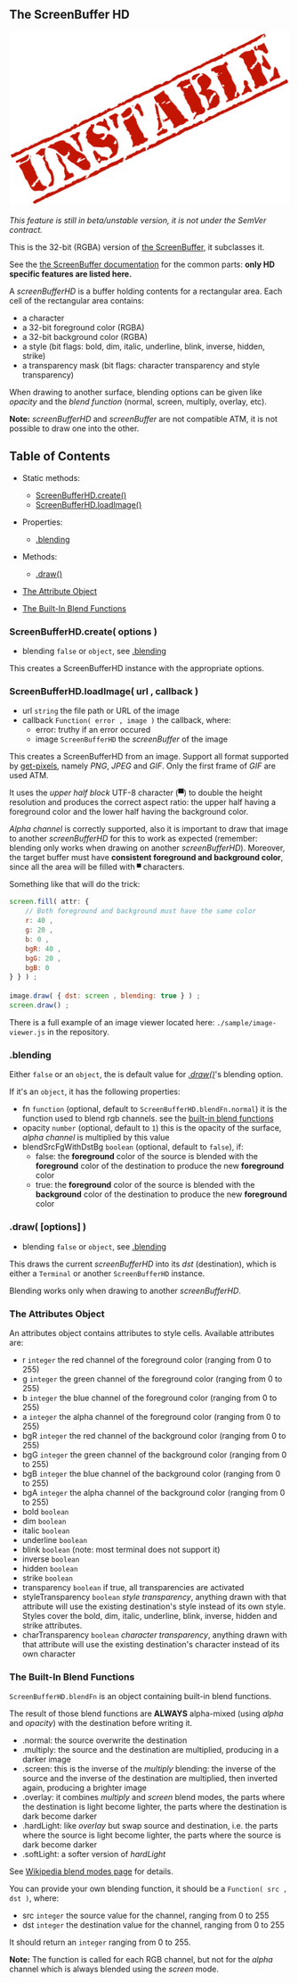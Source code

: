 

<a name="top"></a>
<a name="ref.ScreenBufferHD"></a>
## The ScreenBuffer HD

![unstable](unstable.png)

*This feature is still in beta/unstable version, it is not under the SemVer contract.*

This is the 32-bit (RGBA) version of [the ScreenBuffer](screenbuffer.md#ref.ScreenBuffer), it subclasses it.

See the [the ScreenBuffer documentation](screenbuffer.md#ref.ScreenBuffer) for the common parts:
**only HD specific features are listed here.**

A *screenBufferHD* is a buffer holding contents for a rectangular area.
Each cell of the rectangular area contains:

* a character
* a 32-bit foreground color (RGBA)
* a 32-bit background color (RGBA)
* a style (bit flags: bold, dim, italic, underline, blink, inverse, hidden, strike)
* a transparency mask (bit flags: character transparency and style transparency)

When drawing to another surface, blending options can be given like *opacity* and the *blend function*
(normal, screen, multiply, overlay, etc).

**Note:** *screenBufferHD* and *screenBuffer* are not compatible ATM, it is not possible to draw one into the other.



## Table of Contents

* Static methods:
	* [ScreenBufferHD.create()](#ref.ScreenBufferHD.create)
	* [ScreenBufferHD.loadImage()](#ref.ScreenBufferHD.loadImage)

* Properties:
	* [.blending](#ref.ScreenBufferHD.blending)

* Methods:
	* [.draw()](#ref.ScreenBufferHD.draw)

* [The Attribute Object](#ref.ScreenBufferHD.attributes)
* [The Built-In Blend Functions](#ref.ScreenBufferHD.blendFn)



<a name="ref.ScreenBufferHD.create"></a>
### ScreenBufferHD.create( options )

* blending `false` or `object`, see [.blending](#ref.ScreenBufferHD.blending)

This creates a ScreenBufferHD instance with the appropriate options.



<a name="ref.ScreenBufferHD.loadImage"></a>
### ScreenBufferHD.loadImage( url , callback )

* url `string` the file path or URL of the image
* callback `Function( error , image )` the callback, where:
	* error: truthy if an error occured
	* image `ScreenBufferHD` the *screenBuffer* of the image

This creates a ScreenBufferHD from an image.
Support all format supported by [get-pixels](#https://www.npmjs.com/package/get-pixels), namely *PNG*, *JPEG* and *GIF*.
Only the first frame of *GIF* are used ATM.

It uses the *upper half block* UTF-8 character (▀) to double the height resolution and produces the correct aspect ratio:
the upper half having a foreground color and the lower half having the background color.

*Alpha channel* is correctly supported, also it is important to draw that image to another *screenBufferHD* for this
to work as expected (remember: blending only works when drawing on another *screenBufferHD*).
Moreover, the target buffer must have **consistent foreground and background color**, since all the area will be
filled with `▀` characters.

Something like that will do the trick:

```js
screen.fill( attr: {
	// Both foreground and background must have the same color
    r: 40 ,
    g: 20 ,
    b: 0 ,
    bgR: 40 ,
    bgG: 20 ,
    bgB: 0
} } ) ;

image.draw( { dst: screen , blending: true } ) ;
screen.draw() ;
```

There is a full example of an image viewer located here: `./sample/image-viewer.js` in the repository.



<a name="ref.ScreenBufferHD.blending"></a>
### .blending

Either `false` or an `object`, the is default value for [*.draw()*](#ref.ScreenBufferHD.draw)'s blending option.

If it's an `object`, it has the following properties:
* fn `function` (optional, default to `ScreenBufferHD.blendFn.normal`) it is the function used to blend rgb channels.
  see the [built-in blend functions](#ref.ScreenBufferHD.blendFn)
* opacity `number` (optional, default to `1`) this is the opacity of the surface, *alpha channel* is multiplied by this value
* blendSrcFgWithDstBg `boolean` (optional, default to `false`), if:
	* false: the **foreground** color of the source is blended with the **foreground** color of the destination
	  to produce the new **foreground** color
	* true: the **foreground** color of the source is blended with the **background** color of the destination
	  to produce the new **foreground** color



<a name="ref.ScreenBufferHD.draw"></a>
### .draw( [options] )

* blending `false` or `object`, see [.blending](#ref.ScreenBufferHD.blending)

This draws the current *screenBufferHD* into its *dst* (destination), which is either a `Terminal`
or another `ScreenBufferHD` instance.

Blending works only when drawing to another *screenBufferHD*.



<a name="ref.ScreenBufferHD.attributes"></a>
### The Attributes Object

An attributes object contains attributes to style cells.
Available attributes are:

* r `integer` the red channel of the foreground color (ranging from 0 to 255)
* g `integer` the green channel of the foreground color (ranging from 0 to 255)
* b `integer` the blue channel of the foreground color (ranging from 0 to 255)
* a `integer` the alpha channel of the foreground color (ranging from 0 to 255)
* bgR `integer` the red channel of the background color (ranging from 0 to 255)
* bgG `integer` the green channel of the background color (ranging from 0 to 255)
* bgB `integer` the blue channel of the background color (ranging from 0 to 255)
* bgA `integer` the alpha channel of the background color (ranging from 0 to 255)
* bold `boolean`
* dim `boolean`
* italic `boolean`
* underline `boolean`
* blink `boolean` (note: most terminal does not support it)
* inverse `boolean`
* hidden `boolean`
* strike `boolean`
* transparency `boolean` if true, all transparencies are activated
* styleTransparency `boolean` *style transparency*, anything drawn with that attribute
  will use the existing destination's style instead of its own style.
  Styles cover the bold, dim, italic, underline, blink, inverse, hidden and strike attributes.
* charTransparency `boolean` *character transparency*, anything drawn with that attribute
  will use the existing destination's character instead of its own character



<a name="ref.ScreenBufferHD.blendFn"></a>
### The Built-In Blend Functions

`ScreenBufferHD.blendFn` is an object containing built-in blend functions.

The result of those blend functions are **ALWAYS** alpha-mixed (using *alpha* and *opacity*) with the destination
before writing it.

* .normal: the source overwrite the destination
* .multiply: the source and the destination are multiplied, producing in a darker image
* .screen: this is the inverse of the *multiply* blending: the inverse of the source and the inverse of the destination
  are multiplied, then inverted again, producing a brighter image
* .overlay: it combines *multiply* and *screen* blend modes, the parts where the destination is light become lighter,
  the parts where the destination is dark become darker
* .hardLight: like *overlay* but swap source and destination, i.e. the parts where the source is light become lighter,
  the parts where the source is dark become darker
* .softLight: a softer version of *hardLight*

See [Wikipedia blend modes page](https://en.wikipedia.org/wiki/Blend_modes) for details.

You can provide your own blending function, it should be a `Function( src , dst )`, where:

* src `integer` the source value for the channel, ranging from 0 to 255
* dst `integer` the destination value for the channel, ranging from 0 to 255

It should return an `integer` ranging from 0 to 255.

**Note:** The function is called for each RGB channel, but not for the *alpha* channel which is always blended using
the *screen* mode.

